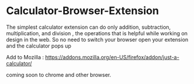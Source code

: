 # Calculator-Browser-Extension
The simplest calculator extension can do only addition, subtraction, multiplication, and division , the operations that is helpful while working on design in the web. So no need to switch your browser open your extension and the calculator pops up


Add to Mozilla : https://addons.mozilla.org/en-US/firefox/addon/just-a-calculator/
<img src="https://addons.cdn.mozilla.net/user-media/addon_icons/2684/2684964-64.png?modified=c637dfef" alt=""/>

coming soon to chrome and other browser.
